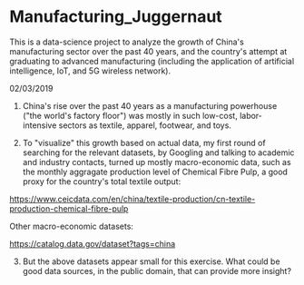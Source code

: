 # Manufacturing_Juggernaut
This is a data-science project to analyze the growth of China's manufacturing sector over the past 40 years, and the country's attempt at graduating to advanced manufacturing (including the application of artificial intelligence, IoT, and 5G wireless network). 

02/03/2019

1. China's rise over the past 40 years as a manufacturing powerhouse ("the world's factory floor") was mostly in such low-cost, labor-intensive sectors as textile, apparel, footwear, and toys.   

2. To "visualize" this growth based on actual data, my first round of searching for the relevant datasets, by Googling and talking to academic and industry contacts, turned up mostly macro-economic data, such as the monthly aggragate production level of Chemical Fibre Pulp, a good proxy for the country's total textile output: 

https://www.ceicdata.com/en/china/textile-production/cn-textile-production-chemical-fibre-pulp

Other macro-economic datasets:

https://catalog.data.gov/dataset?tags=china

3. But the above datasets appear small for this exercise.  What could be good data sources, in the public domain, that can provide more insight? 
